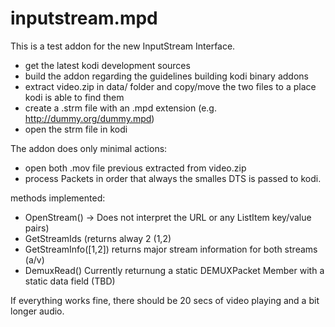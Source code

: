 # inputstream.mpd

This is a test addon for the new InputStream Interface.

- get the latest kodi development sources
- build the addon regarding the guidelines building kodi binary addons
- extract video.zip in data/ folder and copy/move the two files to a place kodi is able to find them
- create a .strm file with an .mpd extension (e.g. http://dummy.org/dummy.mpd)
- open the strm file in kodi

The addon does only minimal actions:
- open both .mov file previous extracted from video.zip
- process Packets in order that always the smalles DTS is passed to kodi.

methods implemented:
- OpenStream() -> Does not interpret the URL or any ListItem key/value pairs)
- GetStreamIds (returns alway 2 (1,2)
- GetStreamInfo([1,2]) returns major stream information for both streams (a/v)
- DemuxRead() Currently returnung a static DEMUXPacket Member with a static data field (TBD)

If everything works fine, there should be 20 secs of video playing and a bit longer audio.
